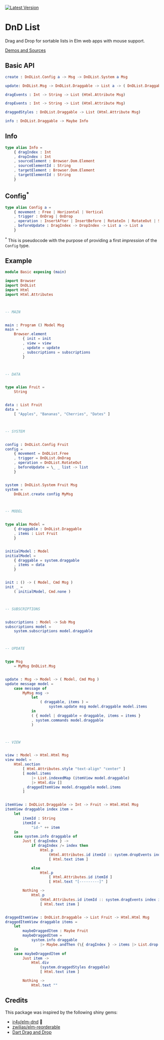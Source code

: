 [![Latest Version](https://img.shields.io/elm-package/v/annaghi/dnd-list.svg?label=version)](https://package.elm-lang.org/packages/annaghi/dnd-list/latest/)

# DnD List

Drag and Drop for sortable lists in Elm web apps with mouse support.

[Demos and Sources](https://annaghi.github.io/dnd-list/)

## Basic API

```elm
create : DnDList.Config a -> Msg -> DnDList.System a Msg
```

```elm
update: DnDList.Msg -> DnDList.Draggable -> List a -> ( DnDList.Draggable, List a )

dragEvents : Int -> String -> List (Html.Attribute Msg)

dropEvents : Int -> String -> List (Html.Attribute Msg)

draggedStyles : DnDList.Draggable -> List (Html.Attribute Msg)

info : DnDList.Draggable -> Maybe Info
```

## Info

```elm
type alias Info =
    { dragIndex : Int
    , dropIndex : Int
    , sourceElement : Browser.Dom.Element
    , sourceElementId : String
    , targetElement : Browser.Dom.Element
    , targetElementId : String
    }
```

## Config<sup>\*</sup>

```elm
type alias Config a =
    { movement : Free | Horizontal | Vertical
    , trigger : OnDrag | OnDrop
    , operation : InsertAfter | InsertBefore | RotateIn | RotateOut | Swap | Unmove
    , beforeUpdate : DragIndex -> DropIndex -> List a -> List a
    }
```

<sup>\*</sup> This is pseudocode with the purpose of providing a first _impression_ of the `Config` type.

## Example

```elm
module Basic exposing (main)

import Browser
import DnDList
import Html
import Html.Attributes



-- MAIN


main : Program () Model Msg
main =
    Browser.element
        { init = init
        , view = view
        , update = update
        , subscriptions = subscriptions
        }



-- DATA


type alias Fruit =
    String


data : List Fruit
data =
    [ "Apples", "Bananas", "Cherries", "Dates" ]



-- SYSTEM


config : DnDList.Config Fruit
config =
    { movement = DnDList.Free
    , trigger = DnDList.OnDrag
    , operation = DnDList.RotateOut
    , beforeUpdate = \_ _ list -> list
    }


system : DnDList.System Fruit Msg
system =
    DnDList.create config MyMsg



-- MODEL


type alias Model =
    { draggable : DnDList.Draggable
    , items : List Fruit
    }


initialModel : Model
initialModel =
    { draggable = system.draggable
    , items = data
    }


init : () -> ( Model, Cmd Msg )
init _ =
    ( initialModel, Cmd.none )



-- SUBSCRIPTIONS


subscriptions : Model -> Sub Msg
subscriptions model =
    system.subscriptions model.draggable



-- UPDATE


type Msg
    = MyMsg DnDList.Msg


update : Msg -> Model -> ( Model, Cmd Msg )
update message model =
    case message of
        MyMsg msg ->
            let
                ( draggable, items ) =
                    system.update msg model.draggable model.items
            in
            ( { model | draggable = draggable, items = items }
            , system.commands model.draggable
            )



-- VIEW


view : Model -> Html.Html Msg
view model =
    Html.section
        [ Html.Attributes.style "text-align" "center" ]
        [ model.items
            |> List.indexedMap (itemView model.draggable)
            |> Html.div []
        , draggedItemView model.draggable model.items
        ]


itemView : DnDList.Draggable -> Int -> Fruit -> Html.Html Msg
itemView draggable index item =
    let
        itemId : String
        itemId =
            "id-" ++ item
    in
    case system.info draggable of
        Just { dragIndex } ->
            if dragIndex /= index then
                Html.p
                    (Html.Attributes.id itemId :: system.dropEvents index itemId)
                    [ Html.text item ]

            else
                Html.p
                    [ Html.Attributes.id itemId ]
                    [ Html.text "[---------]" ]

        Nothing ->
            Html.p
                (Html.Attributes.id itemId :: system.dragEvents index itemId)
                [ Html.text item ]


draggedItemView : DnDList.Draggable -> List Fruit -> Html.Html Msg
draggedItemView draggable items =
    let
        maybeDraggedItem : Maybe Fruit
        maybeDraggedItem =
            system.info draggable
                |> Maybe.andThen (\{ dragIndex } -> items |> List.drop dragIndex |> List.head)
    in
    case maybeDraggedItem of
        Just item ->
            Html.div
                (system.draggedStyles draggable)
                [ Html.text item ]

        Nothing ->
            Html.text ""
```

## Credits

This package was inspired by the following shiny gems:

- [ir4y/elm-dnd](https://package.elm-lang.org/packages/ir4y/elm-dnd/latest/) :gem:
- [zwilias/elm-reorderable](https://package.elm-lang.org/packages/zwilias/elm-reorderable/latest/)
- [Dart Drag and Drop](https://code.makery.ch/library/dart-drag-and-drop/)
